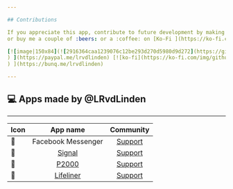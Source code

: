 ```yaml
---

## Contributions

If you appreciate this app, contribute to future development by making a [paypal contribution ](https://www.paypal.me/lrvdlinden)
or buy me a couple of :beers: or a :coffee: on [Ko-Fi ](https://ko-fi.com/lrvdlinden_homey#checkoutModal) or [Bunq.me ](https://bunq.me/lrvdlinden)

[![image|150x84](![2916364caa1239076c12be293d270d5980d9d272](https://github.com/LRvdLinden/my-homey-apps/assets/77990847/82e46ed8-cc87-4122-8d72-2d1107fe3891)
) ](https://paypal.me/lrvdlinden) [![ko-fi](https://ko-fi.com/img/githubbutton_sm.svg) ](https://ko-fi.com/lrvdlinden_homey#checkoutModal)[![image|172x90](![8449771d527e7184562e1301d641dfc1e99a4261](https://github.com/LRvdLinden/my-homey-apps/assets/77990847/28f6dc4b-3ff7-4cab-81fe-7ef3d1b678ae)
) ](https://bunq.me/lrvdlinden)

---
```



## 💻 Apps made by @LRvdLinden
---
| Icon | App name | Community |
|------|:--------------:|:-------:|
| 💬 | Facebook Messenger | [Support](https://community.homey.app/t/app-pro-facebook-messenger-coming-soon/84702) |
| 💬 | [Signal](https://homey.app/nl-nl/app/nl.lrvdlinden.signal/test/) | [Support](https://community.homey.app/t/app-pro-signal-messenger/83624) |
| 🚨 | [P2000](https://homey.app/nl-nl/app/nl.lrvdlinden.p2000/test/) | [Support](https://community.homey.app/t/app-pro-p2000/83738) |
| 🚁 | [Lifeliner](https://homey.app/nl-nl/app/nl.lrvdlinden.lifeliner/test/) | [Support](https://community.homey.app/t/app-pro-lifeline-alerts-for-homey/83742) |
